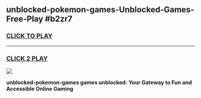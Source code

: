 
## unblocked-pokemon-games-Unblocked-Games-Free-Play #b2zr7
<h3>
<a href="https://us.freeplayer.one?title=unblocked-pokemon-games&ref=9M">CLICK TO PLAY</a></h3>
<hr>

<h3>
<a href="https://us.freeplayer.one?title=unblocked-pokemon-games&ref=9M">CLICK 2 PLAY</a>
  
</h3>

<a href="https://us.freeplayer.one?title=unblocked-pokemon-games&ref=9M"><img src="https://clearcache.store/games.png"></a>


**unblocked-pokemon-games games unblocked: Your Gateway to Fun and Accessible Online Gaming**
